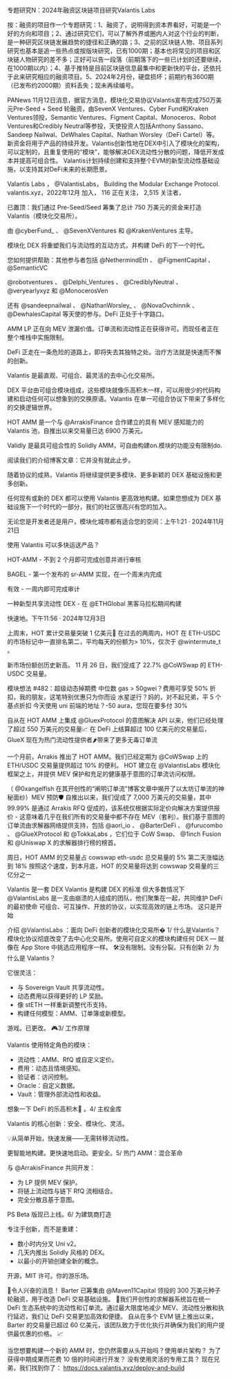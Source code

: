专题研究N：2024年融资区块链项目研究Valantis Labs


按：融资的项目作一个专题研究：1、融资了，说明得到资本界看好，可能是一个好的方向和项目；2、通过研究它们，可以了解外界或圈内人对这个行业的判断，是一种研究区块链发展趋势的捷径和正确的路；3、之前的区块链人物、项目系列研究也基本是追一些热点或按版块研究，已有1000期；基本也将常见的项目和区块链人物研究的差不多；正好可以告一段落（前期落下的一些已计划的还要继续，在1000期以内）；4、基于推特是目前区块链信息最集中和更新快的平台，还依托于此来研究相应的融资项目。5、2024年2月份，硬盘损坏；前期约有3600期（已发布约2000期）资料丢失；现未再续编号。


PANews 11月12日消息，据官方消息，模块化交易协议Valantis宣布完成750万美元Pre-Seed + Seed 轮融资，由SevenX Ventures、Cyber Fund和Kraken Ventures领投，Semantic Ventures、Figment Capital、Monoceros、Robot Ventures和Credibly Neutral等参投，天使投资人包括Anthony Sassano、Sandeep Nailwal、DeWhales Capital、Nathan Worsley（DeFi Cartel）等。
新资金将用于产品的持续开发。Valantis创新性地在DEX中引入了模块化的架构，可以定制的，且重复使用的“模块”，能够解决DEX流动性分散的问题，降低开发成本并提高可组合性。
Valantis计划持续创建和支持整个EVM的新型流动性基础设施，以支持其对DeFi未来的长期愿景。

Valantis Labs
，
@ValantisLabs，
Building the Modular Exchange Protocol.
valantis.xyz，2022年12月 加入，
116 正在关注，
2,515 关注者，


已置顶：我们通过 Pre-Seed/Seed 筹集了总计 750 万美元的资金来打造 Valantis（模块化交易所）。

由
@cyberFund_
 、 
@SevenXVentures
和
@KrakenVentures
主导。

模块化 DEX 将重塑我们与流动性的互动方式，并构建 DeFi 的下一个时代。

您如何提供帮助：其他参与者包括
@NethermindEth
 、 
@FigmentCapital
 、 
@SemanticVC
 
@robotventures
 、 
@Delphi_Ventures
 、 
@CrediblyNeutral
 、 
@veryearlyxyz
和
@MonocerosVen


还有
@sandeepnailwal
 、 
@NathanWorsley_
 、 
@NovaOvchinnik
 、 
@DewhalesCapital
等天使的参与。DeFi 正处于十字路口。

AMM LP 正在向 MEV 泄漏价值。订单流和流动性正在获得许可。而现任者正在整个堆栈中实施限制。

DeFi 正走在一条危险的道路上，即将失去其独特之处。治疗方法就是快速而不懈的创新。

Valantis 是最直观、可组合、最灵活的去中心化交易所。

DEX 平台由可组合模块组成，这些模块就像乐高积木一样，可以用很少的代码构建和启动任何可以想象到的交换原语。Valantis 在单一可组合协议下带来了多样化的交换逻辑世界。

HOT AMM 是一个与
@ArrakisFinance
合作建立的具有 MEV 感知能力的 Valantis 池，自推出以来交易量已达 6900 万美元。

Validly 是最具可组合性的 Solidly AMM，可自由构建on.模块的功能没有限制do.

阅读我们的介绍博客文章：它并没有就此止步。

随着协议的成熟，Valantis 将继续提供更多模块、更多新颖的 DEX 基础设施和更多创新。

任何现有或新的 DEX 都可以使用 Valantis 更高效地构建。如果您想成为 DEX 基础设施下一个时代的一部分，我们的社区很高兴有您的加入。

无论您是开发者还是用户，模块化城市都有适合您的空间：上午1:21 · 2024年11月21日

使用 Valantis 可以多快运送产品？

HOT-A​​MM - 不到 2 个月即可完成创意并进行审核

BAGEL - 第一个发布的 sr-AMM 实现，在一个周末内完成

有效 - 一周内即可完成审计

一种新型共享流动性 DEX - 在
@ETHGlobal
黑客马拉松期间构建

快速地。下午11:56 · 2024年12月3日

上周末，HOT 累计交易量突破 1 亿美元🥳
在过去的两周内，HOT 在 ETH-USDC 的市场标记中一直排名第二，平均每天的份额为> 10%，仅次于
@wintermute_t
 。

新市场份额创历史新高。
11 月 26 日，我们促成了 22.7% 
@CoWSwap
的 ETH-USDC 交易量。

模块想法 #482：超级动态掉期费
中位数 gas > 50gwei？费用可享受 50% 折扣，我的朋友，这笔特别优惠只为你而设
水星逆行？妈的，对不起兄弟，平 5 个基点折扣
今天使用 uni 前端的地址？-50 aura，您现在要多付 30%

自从在 HOT AMM 上集成
@GluexProtocol
的意图解决 API 以来，他们已经处理了超过 550 万美元的交易量📈
在 DeFi 上结算超过 100 亿美元的交易量后，GlueX 现在为热门流动性提供者🌶️带来了更多无毒订单流

一个月前，Arrakis 推出了 HOT AMM。我们已经定期为
@CoWSwap
上的 ETH/USDC 交易量提供超过 10% 的便利。
HOT 建立在
@ValantisLabs
模块化框架之上，并提供 MEV 保护和充足的健康基于意图的订单流访问权限。

（ 
@0xangelfish
在其开创性的“阐明订单流”博客文章中揭开了以太坊订单流的神秘面纱）MEV 预防🛡️
自推出以来，我们促成了 7,000 万美元的交易量，其中 99.99% 是通过 Arrakis RFQ 促成的，该系统仅根据实际定价向解决方案提供报价 - 这意味着几乎在我们所有的交易量中都不存在 MEV（套利）。我们基于意图的订单流由求解器网络提供支持，包括
@aori_io
 、 
@BarterDeFi
 、 
@furucombo
 、 
@GlueXProtocol
和
@TokkaLabs
 ，它们位于 CoW Swap、 
@1inch
 Fusion 和
@Uniswap
 X 的求解器排行榜的榜首。

周日，HOT AMM 的交易量占 cowswap eth-usdc 总交易量的 5%
第二天涨幅达到 18%
按照这个速度，到本月底，HOT 的交易量将达到 cowswap 交易量的三亿分之一

Valantis 是一套 DEX
Valantis 是构建 DEX 的标准
但大多数情况下
@ValantisLabs
是一支由崩溃的人组成的团队，他们聚集在一起，共同维护 DeFi 的最初使命
可组合、可互操作、开放的协议，以实现高效的链上市场。
这只是开始

介绍
@ValantisLabs
 ：面向 DeFi 创新者的模块化交易所�
1/ 什么是Valantis？
模块化协议彻底改变了去中心化交易所。使用可自定义的模块构建任何 DEX — 就像在 App Store 中挑选应用程序一样。
🛠️没有限制。没有分裂。只有创新
2/ 为什么是 Valantis？

它很灵活：

- 与 Sovereign Vault 共享流动性。
- 动态费用以获得更好的 LP 奖励。
- 像 stETH 一样重新调整代币支持。
- 构建任何模型：AMM、订单簿或新模型。

游戏。已更改。 🎮3/ 工作原理

Valantis 使用特定角色的模块：

- 流动性：AMM、RfQ 或自定义定价。
- 费用：动态且情境感知。
- 验证者：访问控制。
- Oracle：自定义数据。
- Vault：管理外部流动性和收益。

想象一下 DeFi 的乐高积木🧩 。4/ 主权金库

Valantis 的核心创新：安全、模块化、灵活。

💡从简单开始，快速发展——无需转移流动性。

更智能地构建。更快速地启动。更安全。5/ 热门 AMM：混合革命

与
@ArrakisFinance
共同开发：

- 为 LP 提供 MEV 保护。
- 将链上流动性与链下 RfQ 流相结合。
- 完全分散且基于意图。

PS Beta 版现已上线。6/ 为建筑商打造

专注于创新，而不是重建：

- 数小时内分叉 Uni v2。
- 几天内推出 Solidly 风格的 DEX。
- 以最小的开销创建全新的概念。

开源，MIT 许可。你的游乐场。

🚀令人兴奋的消息！ Barter 已筹集由
@Maven11Capital
领投的 300 万美元种子轮融资，用于改造 DeFi 交易基础设施。 🎉我们开创性的求解器系统旨在统一 DeFi 生态系统中的流动性和订单流。通过最大限度地减少 MEV、流动性分散和执行延迟，我们让 DeFi 交易更加高效和便捷。 自从在多个 EVM 链上推出以来，Barter 的交易量已超过 60 亿美元，该团队致力于优化执行并确保为我们的用户提供最优惠的价格。 📈

当您想要构建一个新的 AMM 时，您仍然需要从头开始吗？使用单片架构？
为了获得中期成果而花费 10 倍的时间进行开发？
没有使用灵活的专用工具？
现在兄弟，我们找到你了： https://docs.valantis.xyz/deploy-and-build
